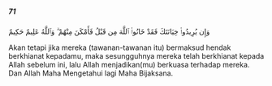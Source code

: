 ##### 71

<span class="ayah">وَإِن يُرِيدُوا۟ خِيَانَتَكَ فَقَدْ خَانُوا۟ ٱللَّهَ مِن قَبْلُ فَأَمْكَنَ مِنْهُمْ ۗ وَٱللَّهُ عَلِيمٌ حَكِيمٌ</span>

<span class="ayah_translation">Akan tetapi jika mereka (tawanan-tawanan itu) bermaksud hendak berkhianat kepadamu, maka sesungguhnya mereka telah berkhianat kepada Allah sebelum ini, lalu Allah menjadikan(mu) berkuasa terhadap mereka. Dan Allah Maha Mengetahui lagi Maha Bijaksana.</span>
